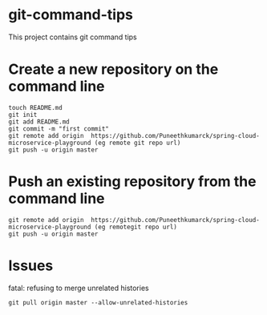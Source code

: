 # git-command-tips
This project contains git command tips

# Create a new repository on the command line
 ```
touch README.md
git init
git add README.md
git commit -m "first commit"
git remote add origin  https://github.com/Puneethkumarck/spring-cloud-microservice-playground (eg remote git repo url)
git push -u origin master
```
 
# Push an existing repository from the command line
 
 ```
git remote add origin  https://github.com/Puneethkumarck/spring-cloud-microservice-playground (eg remotegit repo url)
git push -u origin master
```

# Issues 

fatal: refusing to merge unrelated histories

```
git pull origin master --allow-unrelated-histories
```
